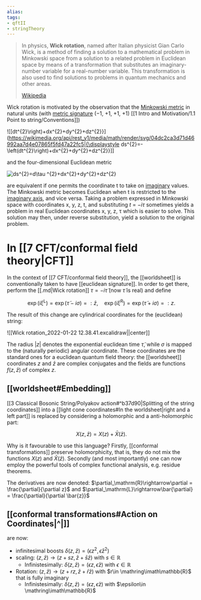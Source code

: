 ```yaml
---
alias:
tags:
- qftII
- stringTheory
---
```

> In physics, **Wick rotation**, named after Italian physicist Gian Carlo Wick, is a method of finding a solution to a mathematical problem in Minkowski space from a solution to a related problem in Euclidean space by means of a transformation that substitutes an imaginary-number variable for a real-number variable. This transformation is also used to find solutions to problems in quantum mechanics and other areas.
>
> [Wikipedia](https://en.wikipedia.org/wiki/Wick%20rotation)

Wick rotation is motivated by the observation that the [Minkowski metric](https://en.wikipedia.org/wiki/Minkowski_metric "Minkowski metric") in natural units (with [metric signature](https://en.wikipedia.org/wiki/Metric_signature "Metric signature") (−1, +1, +1, +1) [[1 Intro and Motivation/1.1 Point to string/Conventions]])

![[dt^{2}\right)+dx^{2}+dy^{2}+dz^{2}}](https://wikimedia.org/api/rest_v1/media/math/render/svg/04dc2ca3d71d46992aa7d4e07865f5fd47a22fc5|{\displaystyle ds^{2}=-\left(dt^{2}\right)+dx^{2}+dy^{2}+dz^{2}}]]

and the four-dimensional Euclidean metric

![ds^{2}=d\tau ^{2}+dx^{2}+dy^{2}+dz^{2}](https://wikimedia.org/api/rest_v1/media/math/render/svg/3822141f73cf2a944b7fe8d26fb72590832db8a2)

are equivalent if one permits the coordinate t to take on [imaginary](https://en.wikipedia.org/wiki/Imaginary_number "Imaginary number") values. The Minkowski metric becomes Euclidean when t is restricted to the [imaginary axis](https://en.wikipedia.org/wiki/Imaginary_number "Imaginary number"), and vice versa. Taking a problem expressed in Minkowski space with coordinates x, y, z, t, and substituting _t_ = −_iτ_ sometimes yields a problem in real Euclidean coordinates x, y, z, τ which is easier to solve. This solution may then, under reverse substitution, yield a solution to the original problem.

# In [[7 CFT/conformal field theory|CFT]]
In the context of [[7 CFT/conformal field theory]], the [[worldsheet]] is conventionally taken to have [[euclidean signature]]. In order to get there, perform the [[.md|Wick rotation]] $\tau=-i \tilde{\tau}$ (now $\tilde{\tau}$ is real) and define

$$
\exp \left(i \xi^{\mathrm{L}}\right)=\exp (\tilde{\tau}-i \sigma)=: \bar{z}, \quad \exp \left(i \xi^{\mathrm{R}}\right)=\exp (\tilde{\tau}+i \sigma)=: z .
$$

The result of this change are cylindrical coordinates for the (euclidean) string:

![[Wick rotation_2022-01-22 12.38.41.excalidraw||center]]

The radius $|z|$ denotes the exponential euclidean time $\tilde{\tau}$, while $\sigma$ is mapped to the (naturally periodic) angular coordinate. These coordinates are the standard ones for a euclidean quantum field theory: the [[worldsheet]] coordinates $z$ and $\bar{z}$ are complex conjugates and the fields are functions $f(z, \bar{z})$ of complex $z$. 
## [[worldsheet#Embedding]]


[[3 Classical Bosonic String/Polyakov action#^b37d90|Splitting of the string coordinates]] into a [[light cone coordinates#In the worldsheet|right and a left part]] is replaced by considering a holomorphic and a anti-holomorphic part:

$$
X(z, \bar{z})=X(z)+\bar{X}(\bar{z}) \text {. }
$$

Why is it favourable to use this language? Firstly, [[conformal transformations]] preserve holomorphicity, that is, they do not mix the functions $X(z)$ and $\bar{X}(\bar{z})$. Secondly (and most importantly) one can now employ the powerful tools of complex functional analysis, e.g. residue theorems.

The derivatives are now denoted: $\partial_\mathrm{R}\rightarrow\partial = \frac{\partial}{\partial z}$ and $\partial_\mathrm{L}\rightarrow\bar{\partial} = \frac{\partial}{\partial \bar{z}}$ 

## [[conformal transformations#Action on Coordinates|^|]] 
are now: 
+ infinitesimal boosts $\delta(z, \bar{z})=\left(\epsilon z^{2}, \bar{\epsilon} \bar{z}^{2}\right)$
+ scaling: $(z, \bar{z}) \rightarrow(z +s z, \bar{z}+\bar{s} \bar{z})$ with $s\in \mathbb{R}$
    + Infinistesimally: $\delta(z, \bar{z})=(\epsilon z, \bar{\epsilon} z)$ with $\epsilon\in \mathbb{R}$
+ Rotation: $(z, \bar{z}) \rightarrow(z +r z, \bar{z}+\bar{r} \bar{z})$ with $r\in \mathring\imath\mathbb{R}$ that is fully imaginary
    + Infinistesimally: $\delta(z, \bar{z})=(\epsilon z, \bar{\epsilon} z)$ with $\epsilon\in \mathring\imath\mathbb{R}$

